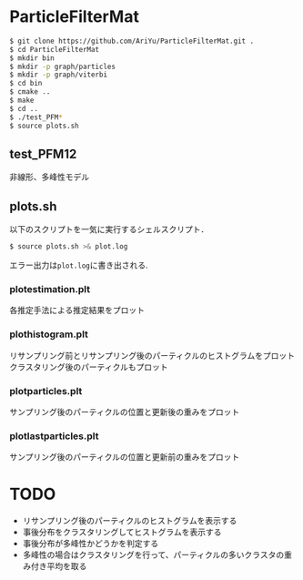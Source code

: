 # ParticleFilterMat

```bash
$ git clone https://github.com/AriYu/ParticleFilterMat.git .
$ cd ParticleFilterMat
$ mkdir bin
$ mkdir -p graph/particles
$ mkdir -p graph/viterbi
$ cd bin
$ cmake ..
$ make
$ cd ..
$ ./test_PFM*
$ source plots.sh
```
## test_PFM12
非線形、多峰性モデル

## plots.sh
以下のスクリプトを一気に実行するシェルスクリプト．

```sh
$ source plots.sh >& plot.log 
```

エラー出力は`plot.log`に書き出される.
### plotestimation.plt
各推定手法による推定結果をプロット

### plothistogram.plt
リサンプリング前とリサンプリング後のパーティクルのヒストグラムをプロット
クラスタリング後のパーティクルもプロット

### plotparticles.plt
サンプリング後のパーティクルの位置と更新後の重みをプロット

### plotlastparticles.plt
サンプリング後のパーティクルの位置と更新前の重みをプロット



# TODO
- リサンプリング後のパーティクルのヒストグラムを表示する
- 事後分布をクラスタリングしてヒストグラムを表示する
- 事後分布が多峰性かどうかを判定する
- 多峰性の場合はクラスタリングを行って、パーティクルの多いクラスタの重み付き平均を取る
